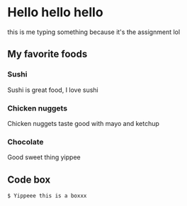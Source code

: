 # Hello hello hello

this is me typing something because it's the assignment lol

## My favorite foods

### Sushi

Sushi is great food, I love sushi

### Chicken nuggets

Chicken nuggets taste good with mayo and ketchup

### Chocolate

Good sweet thing yippee

## Code box

    $ Yippeee this is a boxxx
